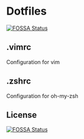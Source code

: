 # Dotfiles
[![FOSSA Status](https://app.fossa.io/api/projects/git%2Bgithub.com%2FBenzammour%2Fdotfiles.svg?type=shield)](https://app.fossa.io/projects/git%2Bgithub.com%2FBenzammour%2Fdotfiles?ref=badge_shield)


## .vimrc

Configuration for vim

## .zshrc

Configuration for oh-my-zsh


## License
[![FOSSA Status](https://app.fossa.io/api/projects/git%2Bgithub.com%2FBenzammour%2Fdotfiles.svg?type=large)](https://app.fossa.io/projects/git%2Bgithub.com%2FBenzammour%2Fdotfiles?ref=badge_large)